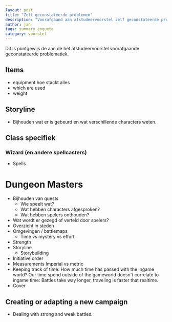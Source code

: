 ```yaml
---
layout: post
title: "Zelf geconstateerde problemen"
description: "Voorafgaand aan afstudeervoorstel zelf geconstateerde problematiek."
author: jan
tags: summary enquete
category: voorstel
---
```


Dit is puntgewijs de aan de het afstudeervoorstel voorafgaande geconstateerde problematiek.

## Items
- equipment hoe stackt alles
- which are used
- weight

## Storyline
- Bijhouden wat er is gebeurd en wat verschillende characters weten.

## Class specifiek
### Wizard (en andere spellcasters)
- Spells

# Dungeon Masters
- Bijhouden van quests
	- Wie speelt wat?
	- Wat hebben characters afgesproken?
	- Wat hebben spelers onthouden?
- Wat wordt er gezegd of verteld door spelers?
- Overzicht in steden
- Omgevingen / battlemaps
	- Time vs mystery vs effort
- Strength
- Storyline
	- Storybuilding
- Initiative order
- Measurements
	Imperial vs metric
- Keeping track of time:
	How much time has passed with the ingame world? Our time spend outside of the gameworld doesn't correlate to ingame time: Battles take way longer, traveling is faster that realtime.
- Cover

## Creating or adapting a new campaign
- Dealing with strong and weak battles. 